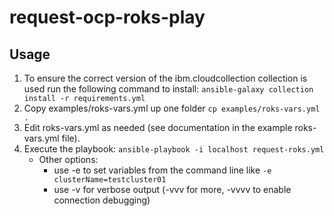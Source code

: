 # request-ocp-roks-play

## Usage

1. To ensure the correct version of the ibm.cloudcollection collection is used run the following command to install: `ansible-galaxy collection install -r requirements.yml`
2. Copy examples/roks-vars.yml up one folder
   `cp examples/roks-vars.yml .`
3. Edit roks-vars.yml as needed (see documentation in the example roks-vars.yml file).
4. Execute the playbook: `ansible-playbook -i localhost request-roks.yml`
    * Other options:
        * use -e to set variables from the command line like `-e clusterName=testcluster01`
        * use -v for verbose output (-vvv for more, -vvvv to enable connection debugging)
